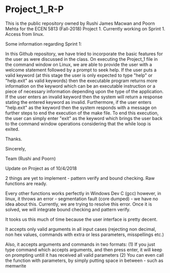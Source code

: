 # Project_1_R-P
This is the public repository owned by Rushi James Macwan and Poorn Mehta for the ECEN 5813 (Fall-2018) Project 1. Currently working on Sprint 1. Access from linux.

Some information regarding Sprint 1:

In this Github repository, we have tried to incorporate the basic features for the user as were discussed in the class. On executing the Project_1 file in the command window on Linux, we are able to provide the user with a welcome statement followed by a prompt to seek help. If the user puts a valid keyword (at this stage the user is only expected to type "help" or "help.exit" as valid keywords) then the executable program returns more information on the keyword which can be an executable instruction or a piece of necessary information depending upon the type of the application. If the user enters an invalid keyword then the system will return a response stating the entered keyword as invalid. Furthermore, if the user enters "help.exit" as the keyword then the system responds with a message on further steps to end the execution of the make file. To end this execution, the user can simply enter "exit" as the keyword which brings the user back to the command window operations considering that the while loop is exited.

Thanks.

Sincerely,

Team (Rushi and Poorn)

Update on Project as of 10/4/2018

2 things are yet to implement - pattern verify and bound checking. Raw functions are ready.

Every other functions works perfectly in Windows Dev C (gcc) however, in linux,
it throws an error - segmentation fault (core dumped) - we have no idea about this. 
Currently, we are trying to resolve this error. Once it is solved, we will integrate
bound checking and pattern verify.

It tooks us this much of time because the user interface is pretty decent. 

It accepts only valid arguments in all input cases (rejecting non decimal, non hex values, commands with extra or less parameters, misspellings etc.)

Also, it accepts arguments and commands in two formats:
(1) If you just type command which accepts arguments, and then press enter, it will keep on prompting untill it has received all valid parameters
(2) You can even call the function with parameters, by simply putting space in between - such as memwrite <address> <value>

